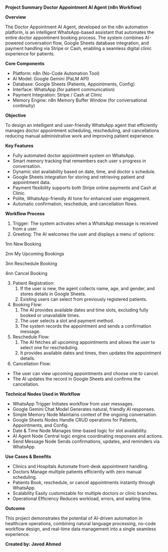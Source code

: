 ﻿**Project Summary   Doctor Appointment AI Agent (n8n Workflow)**

**Overview**

The  Doctor  Appointment  AI  Agent,  developed  on  the  n8n  automation  platform,  is  an intelligent  WhatsApp-based  assistant  that  automates  the  entire  doctor  appointment booking process. The system combines AI-powered conversation flow, Google Sheets database  integration,  and  payment  handling  via  Stripe  or  Cash,  enabling  a  seamless digital clinic experience for patients.

**Core Components**

- Platform: n8n (No-Code Automation Tool)
- AI Model: Google Gemini (PaLM API)
- Database: Google Sheets (Patients, Appointments, Config)
- Interface: WhatsApp (for patient communication)
- Payment Integration: Stripe / Cash at Clinic
- Memory Engine: n8n Memory Buffer Window (for conversational continuity)

**Objective**

To design an intelligent and user-friendly WhatsApp agent that efficiently manages doctor appointment  scheduling,  rescheduling,  and  cancellations    reducing  manual administrative work and improving patient experience.

**Key Features**

- Fully automated doctor appointment system on WhatsApp.
- Smart memory tracking that remembers each user s progress in conversation.
- Dynamic slot availability based on date, time, and doctor s schedule.
- Google Sheets integration for storing and retrieving patient and appointment data.
- Payment flexibility   supports both Stripe online payments and Cash at Clinic.
- Polite, WhatsApp-friendly AI tone for enhanced user engagement.
- Automatic confirmation, reschedule, and cancellation flows.

**Workflow Process**

1. Trigger: The system activates when a WhatsApp message is received from a user.
1. Greeting: The AI welcomes the user and displays a menu of options:

1nn New Booking

2nn My Upcoming Bookings

3nn Reschedule Booking

4nn Cancel Booking

3. Patient Registration:
   1. If the user is new, the agent collects name, age, and gender, and stores details in Google Sheets.
   1. Existing users can select from previously registered patients.
3. Booking Flow:
   1. The AI provides available dates and time slots, excluding fully booked or unavailable times.
   1. The user selects a slot and payment method.
   1. The system records the appointment and sends a confirmation message.
3. Reschedule Flow:
   1. The  AI  fetches  all  upcoming  appointments  and  allows  the  user  to  select  one  for rescheduling.
   1. It provides available dates and times, then updates the appointment details.
3. Cancellation Flow:
- The user can view upcoming appointments and choose one to cancel.
- The AI updates the record in Google Sheets and confirms the cancellation.

**Technical Nodes Used in Workflow**

- WhatsApp Trigger   Initiates workflow from user messages.
- Google Gemini Chat Model   Generates natural, friendly AI responses.
- Simple Memory Node   Maintains context of the ongoing conversation.
- Google  Sheets  Nodes    Handle  CRUD  operations  for  Patients,  Appointments,  and Config.
- Date & Time Node   Manages time-based logic for slot availability.
- AI Agent Node   Central logic engine coordinating responses and actions.
- Send Message Node   Sends confirmations, updates, and reminders via WhatsApp.

**Use Cases & Benefits**

- Clinics and Hospitals   Automate front-desk appointment handling.
- Doctors   Manage multiple patients efficiently with zero manual scheduling.
- Patients   Book, reschedule, or cancel appointments instantly through WhatsApp.
- Scalability   Easily customizable for multiple doctors or clinic branches.
- Operational Efficiency   Reduces workload, errors, and waiting time.

**Outcome**

This project demonstrates the potential of AI-driven automation in healthcare operations, combining  natural  language  processing,  no-code  workflow  design,  and  real-time  data management into a single seamless experience.

**Created by: Javed Ahmed**
